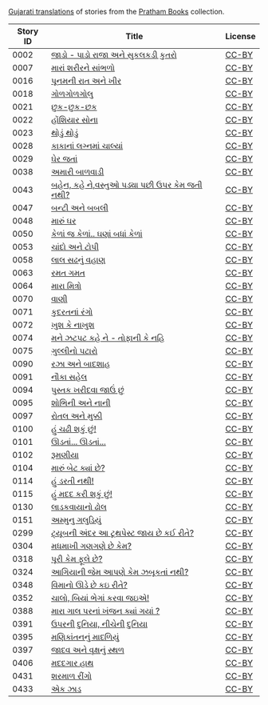 [Gujarati translations](https://storyweaver.org.in/search?search%5Bquery%5D=&search%5Blanguages%5D%5B%5D=Gujarati) of stories from the [Pratham Books](http://prathambooks.org/) collection.

Story ID | Title | License
-------- | ----- | -------
0002 | [જાડો - પાડો રાજા અને સુકલકડી કુતરો](https://storyweaver.org.in/stories/11-jado-pado-raja-ane-sukalakadi-kutaro) | [CC-BY](https://creativecommons.org/licenses/by/4.0/)
0007 | [મારાં શરીરને સાંભળો](https://storyweaver.org.in/stories/43-maraa-sharirne-sambhado) | [CC-BY](https://creativecommons.org/licenses/by/4.0/)
0016 | [પૂનમની રાત અને ખીર](https://storyweaver.org.in/stories/479-punmani-raat-ane-kheer) | [CC-BY](https://creativecommons.org/licenses/by/4.0/)
0018 | [ગોળગોળગોલુ](https://storyweaver.org.in/stories/519-gol-gol-golu) | [CC-BY](https://creativecommons.org/licenses/by/4.0/)
0021 | [છુક-છુક-છક](https://storyweaver.org.in/stories/105-chhuk-chhuk-chhak) | [CC-BY](https://creativecommons.org/licenses/by/4.0/)
0022 | [હોંશિયાર સોના](https://storyweaver.org.in/stories/110-honshiyaar-sona) | [CC-BY](https://creativecommons.org/licenses/by/4.0/)
0023 | [થોડું થોડું](https://storyweaver.org.in/stories/241-thodun-thodun) | [CC-BY](https://creativecommons.org/licenses/by/4.0/)
0028 | [કાકાનાં લગ્નમાં ચાલ્યાં](https://storyweaver.org.in/stories/536-kakana-lagnama-chalyan) | [CC-BY](https://creativecommons.org/licenses/by/4.0/)
0029 | [ઘેર જતાં](https://storyweaver.org.in/stories/539-gher-jata) | [CC-BY](https://creativecommons.org/licenses/by/4.0/)
0038 | [અમારી બાળવાડી](https://storyweaver.org.in/stories/615-amari-balwadi) | [CC-BY](https://creativecommons.org/licenses/by/4.0/)
0043 | [બહેન, કહે ને,વસ્તુઓ પડ્યા પછી ઉપર કેમ જતી નથી?](https://storyweaver.org.in/stories/390-bahen-kahe-ne-vastuo-padyaa-pachhi-upar-kem-jati-nathi) | [CC-BY](https://creativecommons.org/licenses/by/4.0/)
0047 | [બન્ટી અને બબલી](https://storyweaver.org.in/stories/587-bunty-ani-bubbly) | [CC-BY](https://creativecommons.org/licenses/by/4.0/)
0048 | [મારું ઘર](https://storyweaver.org.in/stories/322-maarun-ghar) | [CC-BY](https://creativecommons.org/licenses/by/4.0/)
0050 | [કેળાં જ કેળાં.. ઘણાં બધાં કેળાં](https://storyweaver.org.in/stories/598-kelan-ja-kelan-ghanan-badhan-kelan) | [CC-BY](https://creativecommons.org/licenses/by/4.0/)
0053 | [ચાંદો અને ટોપી](https://storyweaver.org.in/stories/607-chando-ane-topi) | [CC-BY](https://creativecommons.org/licenses/by/4.0/)
0058 | [લાલ સઢનું વહાણ](https://storyweaver.org.in/stories/564-lal-sadhnun-wahan) | [CC-BY](https://creativecommons.org/licenses/by/4.0/)
0063 | [રમત ગમત](https://storyweaver.org.in/stories/339-ramat-gamat) | [CC-BY](https://creativecommons.org/licenses/by/4.0/)
0064 | [મારા મિત્રો](https://storyweaver.org.in/stories/377-maran-mitro) | [CC-BY](https://creativecommons.org/licenses/by/4.0/)
0070 | [વાણી](https://storyweaver.org.in/stories/402-vaani) | [CC-BY](https://creativecommons.org/licenses/by/4.0/)
0071 | [કુદરતનાં રંગો](https://storyweaver.org.in/stories/428-kudratna-rango) | [CC-BY](https://creativecommons.org/licenses/by/4.0/)
0072 | [ખુશ કે નાખુશ](https://storyweaver.org.in/stories/457-mane-hamnaj-kaho-khush-ke-nakhush) | [CC-BY](https://creativecommons.org/licenses/by/4.0/)
0074 | [મને ઝટપટ કહે ને - તોફાની કે નહિ](https://storyweaver.org.in/stories/473-mane-jhatpat-kahe-ne-toofani-ke-nai) | [CC-BY](https://creativecommons.org/licenses/by/4.0/)
0075 | [ગુલ્લીનો પટારો](https://storyweaver.org.in/stories/491-gullino-ptaro) | [CC-BY](https://creativecommons.org/licenses/by/4.0/)
0090 | [રઝા અને બાદશાહ](https://storyweaver.org.in/stories/715-raza-ane-badshah) | [CC-BY](https://creativecommons.org/licenses/by/4.0/)
0091 | [નૌકા સહેલ](https://storyweaver.org.in/stories/727-nauka-sahel) | [CC-BY](https://creativecommons.org/licenses/by/4.0/)
0094 | [પુસ્તક ખરીદવા જાઉં છું](https://storyweaver.org.in/stories/762-pustak-kharidva-javu-chu) | [CC-BY](https://creativecommons.org/licenses/by/4.0/)
0095 | [શોભિની અને નાની](https://storyweaver.org.in/stories/774-shobini-ane-nani) | [CC-BY](https://creativecommons.org/licenses/by/4.0/)
0097 | [રોતલ અને મુક્કી](https://storyweaver.org.in/stories/794-rotal-ane-mukki) | [CC-BY](https://creativecommons.org/licenses/by/4.0/)
0100 | [હું ચઢી શકું છું!](https://storyweaver.org.in/stories/827-hun-chadi-shaku-chhoon) | [CC-BY](https://creativecommons.org/licenses/by/4.0/)
0101 | [ઊડતાં... ઊડતાં...](https://storyweaver.org.in/stories/842-udata-udata) | [CC-BY](https://creativecommons.org/licenses/by/4.0/)
0102 | [રૂમણીયા](https://storyweaver.org.in/stories/856-rumniya) | [CC-BY](https://creativecommons.org/licenses/by/4.0/)
0104 | [મારું બેટ ક્યાં છે?](https://storyweaver.org.in/stories/874-maru-bat-kyan-chhe) | [CC-BY](https://creativecommons.org/licenses/by/4.0/)
0114 | [હું ડરતી નથી!](https://storyweaver.org.in/stories/964-hun-darti-nathi) | [CC-BY](https://creativecommons.org/licenses/by/4.0/)
0115 | [હું મદદ કરી શકું છું!](https://storyweaver.org.in/stories/973-hun-madad-kari-shaku-chhoon) | [CC-BY](https://creativecommons.org/licenses/by/4.0/)
0130 | [લાડકવાયાનો ઢોલ](https://storyweaver.org.in/stories/1171-ladakvayano-dhol) | [CC-BY](https://creativecommons.org/licenses/by/4.0/)
0151 | [અમ્મુનુ ગલુડિયું](https://storyweaver.org.in/stories/1703-ammunu-galudiyu) | [CC-BY](https://creativecommons.org/licenses/by/4.0/)
0299 | [ટ્યૂબની અંદર આ ટૂથપેસ્ટ જાય છે કઈ રીતે?](https://storyweaver.org.in/stories/3785-tubenee-andar-aa-toothpaste-jaay-chhe-kai-reete) | [CC-BY](https://creativecommons.org/licenses/by/4.0/)
0304 | [મધમાખી ગણગણે છે કેમ?](https://storyweaver.org.in/stories/3786-madhamaakhee-ganagane-chhe-kem) | [CC-BY](https://creativecommons.org/licenses/by/4.0/)
0318 | [પૂરી કેમ ફૂલે છે?](https://storyweaver.org.in/stories/4102-puree-kem-phule-chhe) | [CC-BY](https://creativecommons.org/licenses/by/4.0/)
0324 | [આગિયાની જેમ આપણે કેમ ઝબૂકતાં નથી?](https://storyweaver.org.in/stories/3936-agiyaanee-jem-aapane-kem-jhabukataam-nathee) | [CC-BY](https://creativecommons.org/licenses/by/4.0/)
0348 | [વિમાનો ઊડે છે કઇ રીતે?](https://storyweaver.org.in/stories/4395-vimano-ude-chhe-kai-reete) | [CC-BY](https://creativecommons.org/licenses/by/4.0/)
0352 | [ચાલો, બિયાં ભેગાં કરવા જઇએ!](https://storyweaver.org.in/stories/4413-chalo-biya-bhega-karava-jaie) | [CC-BY](https://creativecommons.org/licenses/by/4.0/)
0388 | [મારા ગાલ પરનાં ખંજન ક્યાં ગયાં ?](https://storyweaver.org.in/stories/5065-mara-gal-parna-khanjan-kyan-gaya) | [CC-BY](https://creativecommons.org/licenses/by/4.0/)
0391 | [ઉપરની દુનિયા, નીચેની દુનિયા](https://storyweaver.org.in/stories/5242-uparani-duniya-nicheni-duniya) | [CC-BY](https://creativecommons.org/licenses/by/4.0/)
0395 | [મણિકાંતનનું માદળિયું](https://storyweaver.org.in/stories/5248-manikantannu-madaliyu) | [CC-BY](https://creativecommons.org/licenses/by/4.0/)
0397 | [જાદવ અને વૃક્ષનું સ્થળ](https://storyweaver.org.in/stories/5098-jadav-ane-vrukshnu-sthal) | [CC-BY](https://creativecommons.org/licenses/by/4.0/)
0406 | [મદદગાર હાથ](https://storyweaver.org.in/stories/5255-madadgar-hath) | [CC-BY](https://creativecommons.org/licenses/by/4.0/)
0431 | [શરમાળ રીંગો](https://storyweaver.org.in/stories/528-sharmad-ringo) | [CC-BY](https://creativecommons.org/licenses/by/4.0/)
0433 | [એક ઝાડ](https://storyweaver.org.in/stories/449-ek-jhad) | [CC-BY](https://creativecommons.org/licenses/by/4.0/)
